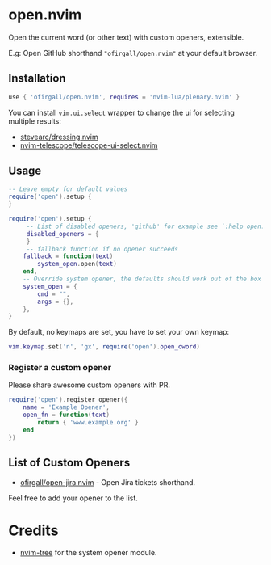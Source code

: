 # open.nvim
Open the current word (or other text) with custom openers, extensible.

E.g: Open GitHub shorthand `"ofirgall/open.nvim"` at your default browser.

## Installation
```lua
use { 'ofirgall/open.nvim', requires = 'nvim-lua/plenary.nvim' }
```

You can install `vim.ui.select` wrapper to change the ui for selecting multiple results:
* [stevearc/dressing.nvim](https://github.com/stevearc/dressing.nvim)
* [nvim-telescope/telescope-ui-select.nvim](https://github.com/nvim-telescope/telescope-ui-select.nvim)

## Usage
```lua
-- Leave empty for default values
require('open').setup {
}

require('open').setup {
     -- List of disabled openers, 'github' for example see `:help open.default_openers`
     disabled_openers = {
     }
     -- fallback function if no opener succeeds
    fallback = function(text)
        system_open.open(text)
    end,
    -- Override system opener, the defaults should work out of the box
    system_open = {
        cmd = "",
        args = {},
    },
}
```

By default, no keymaps are set, you have to set your own keymap:
```lua
vim.keymap.set('n', 'gx', require('open').open_cword)
```

### Register a custom opener
Please share awesome custom openers with PR.
```lua
require('open').register_opener({
    name = 'Example Opener',
    open_fn = function(text)
        return { 'www.example.org' }
    end
})
```

## List of Custom Openers
* [ofirgall/open-jira.nvim](https://github.com/ofirgall/open-jira.nvim) - Open Jira tickets shorthand.

Feel free to add your opener to the list.

# Credits
* [nvim-tree](https://github.com/nvim-tree/nvim-tree.lua) for the system opener module.
